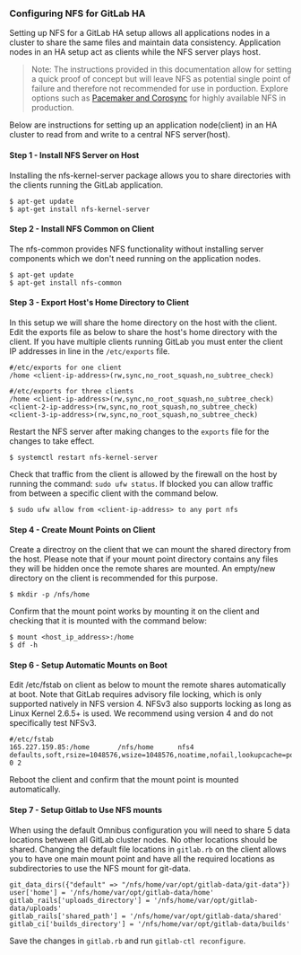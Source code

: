### Configuring NFS for GitLab HA

Setting up NFS for a GitLab HA setup allows all applications nodes in a cluster 
to share the same files and maintain data consistency. Application nodes in an HA
setup act as clients while the NFS server plays host.

> Note: The instructions provided in this documentation allow for setting a quick
proof of concept but will leave NFS as potential single point of failure and 
therefore not recommended for use in porduction. Explore options such as [Pacemaker 
and Corosync](http://clusterlabs.org/) for highly available NFS in production.

Below are instructions for setting up an application node(client) in an HA cluster
to read from and write to a central NFS server(host).

#### Step 1 - Install NFS Server on Host

Installing the nfs-kernel-server package allows you to share directories with the clients running the GitLab application.

```
$ apt-get update
$ apt-get install nfs-kernel-server
```

#### Step 2 - Install NFS Common on Client

The nfs-common provides NFS functionality without installing server components which we don't need running on the application nodes.

```
$ apt-get update
$ apt-get install nfs-common
```

#### Step 3 - Export Host's Home Directory to Client

In this setup we will share the home directory on the host with the client. Edit the exports file as below to share the host's home directory with the client. If you have multiple clients running GitLab you must enter the client IP addresses in line in the `/etc/exports` file.

```
#/etc/exports for one client
/home <client-ip-address>(rw,sync,no_root_squash,no_subtree_check)

#/etc/exports for three clients
/home <client-ip-address>(rw,sync,no_root_squash,no_subtree_check) <client-2-ip-address>(rw,sync,no_root_squash,no_subtree_check) <client-3-ip-address>(rw,sync,no_root_squash,no_subtree_check)
```

Restart the NFS server after making changes to the `exports` file for the changes to take effect.
```
$ systemctl restart nfs-kernel-server
```

Check that traffic from the client is allowed by the firewall on the host by running the command: `sudo ufw status`. If blocked you can allow traffic from between a specific client with the command below.

```
$ sudo ufw allow from <client-ip-address> to any port nfs
```

#### Step 4 - Create Mount Points on Client

Create a directroy on the client that we can mount the shared directory from the host. Please note that if your mount point directory contains any files they will be hidden once the remote shares are mounted. An empty/new directory on the client is recommended for this purpose.
```
$ mkdir -p /nfs/home
```

Confirm that the mount point works by mounting it on the client and checking that it is mounted with the command below:

```
$ mount <host_ip_address>:/home
$ df -h
```

#### Step 6 - Setup Automatic Mounts on Boot

Edit /etc/fstab on client as below to mount the remote shares automatically at boot. Note that GitLab requires advisory file locking, which is only supported natively in NFS version 4. NFSv3 also supports locking as long as Linux Kernel 2.6.5+ is used. We recommend using version 4 and do not specifically test NFSv3.

```
#/etc/fstab
165.227.159.85:/home       /nfs/home      nfs4 defaults,soft,rsize=1048576,wsize=1048576,noatime,nofail,lookupcache=positive 0 2
```
Reboot the client and confirm that the mount point is mounted automatically.

#### Step 7 - Setup Gitlab to Use NFS mounts

When using the default Omnibus configuration you will need to share 5 data locations between all GitLab cluster nodes. No other locations should be shared. Changing the default file locations in `gitlab.rb` on the client allows you to have one main mount point and have all the required locations as subdirectories to use the NFS mount for git-data.

```
git_data_dirs({"default" => "/nfs/home/var/opt/gitlab-data/git-data"})
user['home'] = '/nfs/home/var/opt/gitlab-data/home'
gitlab_rails['uploads_directory'] = '/nfs/home/var/opt/gitlab-data/uploads'
gitlab_rails['shared_path'] = '/nfs/home/var/opt/gitlab-data/shared'
gitlab_ci['builds_directory'] = '/nfs/home/var/opt/gitlab-data/builds'
```

Save the changes in `gitlab.rb` and run `gitlab-ctl reconfigure`.

